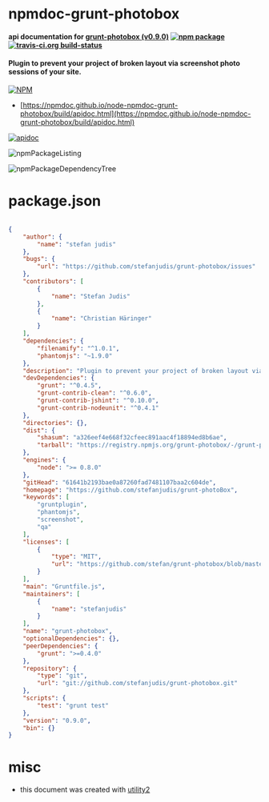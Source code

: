 # npmdoc-grunt-photobox

#### api documentation for  [grunt-photobox (v0.9.0)](https://github.com/stefanjudis/grunt-photoBox)  [![npm package](https://img.shields.io/npm/v/npmdoc-grunt-photobox.svg?style=flat-square)](https://www.npmjs.org/package/npmdoc-grunt-photobox) [![travis-ci.org build-status](https://api.travis-ci.org/npmdoc/node-npmdoc-grunt-photobox.svg)](https://travis-ci.org/npmdoc/node-npmdoc-grunt-photobox)

#### Plugin to prevent your project of broken layout via screenshot photo sessions of your site.

[![NPM](https://nodei.co/npm/grunt-photobox.png?downloads=true&downloadRank=true&stars=true)](https://www.npmjs.com/package/grunt-photobox)

- [https://npmdoc.github.io/node-npmdoc-grunt-photobox/build/apidoc.html](https://npmdoc.github.io/node-npmdoc-grunt-photobox/build/apidoc.html)

[![apidoc](https://npmdoc.github.io/node-npmdoc-grunt-photobox/build/screenCapture.buildCi.browser.%252Ftmp%252Fbuild%252Fapidoc.html.png)](https://npmdoc.github.io/node-npmdoc-grunt-photobox/build/apidoc.html)

![npmPackageListing](https://npmdoc.github.io/node-npmdoc-grunt-photobox/build/screenCapture.npmPackageListing.svg)

![npmPackageDependencyTree](https://npmdoc.github.io/node-npmdoc-grunt-photobox/build/screenCapture.npmPackageDependencyTree.svg)



# package.json

```json

{
    "author": {
        "name": "stefan judis"
    },
    "bugs": {
        "url": "https://github.com/stefanjudis/grunt-photobox/issues"
    },
    "contributors": [
        {
            "name": "Stefan Judis"
        },
        {
            "name": "Christian Häringer"
        }
    ],
    "dependencies": {
        "filenamify": "^1.0.1",
        "phantomjs": "~1.9.0"
    },
    "description": "Plugin to prevent your project of broken layout via screenshot photo sessions of your site.",
    "devDependencies": {
        "grunt": "^0.4.5",
        "grunt-contrib-clean": "^0.6.0",
        "grunt-contrib-jshint": "^0.10.0",
        "grunt-contrib-nodeunit": "^0.4.1"
    },
    "directories": {},
    "dist": {
        "shasum": "a326eef4e668f32cfeec891aac4f18894ed8b6ae",
        "tarball": "https://registry.npmjs.org/grunt-photobox/-/grunt-photobox-0.9.0.tgz"
    },
    "engines": {
        "node": ">= 0.8.0"
    },
    "gitHead": "61641b2193bae0a87260fad7481107baa2c604de",
    "homepage": "https://github.com/stefanjudis/grunt-photoBox",
    "keywords": [
        "gruntplugin",
        "phantomjs",
        "screenshot",
        "qa"
    ],
    "licenses": [
        {
            "type": "MIT",
            "url": "https://github.com/stefan/grunt-photobox/blob/master/LICENSE-MIT"
        }
    ],
    "main": "Gruntfile.js",
    "maintainers": [
        {
            "name": "stefanjudis"
        }
    ],
    "name": "grunt-photobox",
    "optionalDependencies": {},
    "peerDependencies": {
        "grunt": ">=0.4.0"
    },
    "repository": {
        "type": "git",
        "url": "git://github.com/stefanjudis/grunt-photobox.git"
    },
    "scripts": {
        "test": "grunt test"
    },
    "version": "0.9.0",
    "bin": {}
}
```



# misc
- this document was created with [utility2](https://github.com/kaizhu256/node-utility2)
